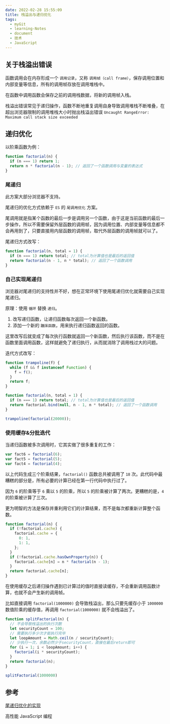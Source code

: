 ```yaml
---
date: 2022-02-28 15:55:09
title: 栈溢出与递归优化
tags:
  - myGit
  - learning-Notes
  - document
  - 技术
  - JavaScript
---
```


## 关于栈溢出错误

函数调用会在内存形成一个 `调用记录`，又称 `调用帧（call frame）`，保存调用位置和内部变量等信息，所有的调用帧存放在调用堆栈中。

在函数中调用函数会保存之前的调用栈数据，将新的调用帧入栈。

栈溢出错误常见于递归操作，函数不断地重复调用自身导致调用堆栈不断堆叠，在超出浏览器限制的调用堆栈大小时抛出栈溢出错误 `Uncaught RangeError: Maximum call stack size exceeded`

## 递归优化

以阶乘函数为例：

```js
function factorial(n) {
  if (n === 1) return 1;
  return n * factorial(n - 1); // 返回了一个函数调用与变量的表达式
}
```

### 尾递归

此方案大部分浏览器不支持。

尾递归的优化方式依赖于 `ES` 的 `尾调用优化` 方案。

尾调用就是指某个函数的最后一步是调用另一个函数，由于这是当前函数的最后一步操作，所以不需要保留外层函数的调用帧，因为调用位置、内部变量等信息都不会再用到了，只要直接用内层函数的调用帧，取代外层函数的调用帧就可以了。

尾递归方式改写：

```js
function factorial(n, total = 1) {
  if (n === 1) return total; // total为计算值也是最后的返回值
  return factorial(n - 1, n * total); // 返回了一个函数调用
}
```

### 自己实现尾递归

浏览器对尾递归的支持性并不好，想在正常环境下使用尾递归优化就需要自己实现尾递归。

原理：使用 `循环` 替换 `递归`。

1. 改写递归函数，让递归函数每次返回一个新函数。
2. 添加一个新的 `蹦床函数`，用来执行递归函数返回的函数。

这里改写后就变成了每次执行函数就返回一个新函数，然后执行该函数，而不是在函数里面调用函数，这样就避免了递归执行，从而就消除了调用栈过大的问题。

迭代方式改写：

```js
function trampoline(f) {
  while (f && f instanceof Function) {
    f = f();
  }
  return f;
}

function factorial(n, total = 1) {
  if (n === 1) return total; // total为计算值也是最后的返回值
  return factorial.bind(null, n - 1, n * total); // 返回了一个函数调用
}

trampoline(factorial(20000));
```

### 使用缓存&分批迭代

当递归函数被多次调用时，它其实做了很多重复的工作：

```js
var fact6 = factorial(6);
var fact5 = factorial(5);
var fact4 = factorial(4);
```

以上代码生成三个阶乘结果，`factorial()` 函数总共被调用了 `18` 次。此代码中最糟糕的部分是，所有必要的计算已经在第一行代码中执行过了。

因为 `6` 的阶乘等于 `6` 乘以 `5` 的阶乘，所以 `5` 的阶乘被计算了两次。更糟糕的是，`4` 的阶乘被计算了三次。

更为明智的方法是保存并重利用它们的计算结果，而不是每次都重新计算整个函数。

```js
function factorial(n) {
  if (!factorial.cache) {
    factorial.cache = {
      0: 1,
      1: 1,
    };
  }
  if (!factorial.cache.hasOwnProperty(n)) {
    factorial.cache[n] = n * factorial(n - 1);
  }
  return factorial.cache[n];
}
```

在使用缓存之后递归操作遇到已计算过的值时直接读缓存，不会重新调用函数计算，也就不会产生新的调用帧。

比如直接调用 `factorial(1000000)` 会导致栈溢出，那么只要先缓存小于 `1000000` 数值阶乘的缓存值，再调用 `factorial(1000000)` 就不会栈溢出了。

```js
function splitFactorial(n) {
  // 不会导致栈溢出的执行次数
  let securityCount = 100;
  // 需要执行多少次才能执行完毕
  let loopAmount = Math.ceil(n / securityCount);
  // 少执行一次，余数必然少于securityCount，直接在最后return即可
  for (i = 1; i < loopAmount; i++) {
    factorial(i * securityCount);
  }
  return factorial(n);
}

splitFactorial(1000000)
```

## 参考

[尾递归优化的实现](https://es6.ruanyifeng.com/?search=%E5%B0%BE%E8%B0%83%E7%94%A8&x=0&y=0#docs/function#%E5%B0%BE%E9%80%92%E5%BD%92%E4%BC%98%E5%8C%96%E7%9A%84%E5%AE%9E%E7%8E%B0)

高性能 JavaScript 编程
